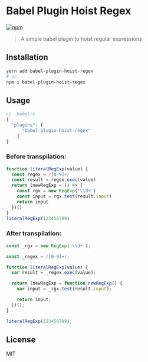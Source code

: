 # Babel Plugin Hoist Regex

[![npm][npm]][npm-url]

> A simple babel plugin to hoist regular expressions

## Installation

```bash
yarn add babel-plugin-hoist-regex
# or 
npm i babel-plugin-hoist-regex

```

## Usage

```js
// .babelrc
{
  "plugins": [
      "babel-plugin-hoist-regex"
    ]
}

```

### Before transpilation:

```js
function literalRegExp(value) {
  const regex = /[0-9]+/
  const result = regex.exec(value)
  return (newRegExp = () => {
    const rgx = new RegExp('\\d+')
    const input = rgx.test(result.input)
    return input
  })()
}
literalRegExp(123456789)

```
### After transpilation:

```js
const _rgx = new RegExp('\\d+');

const _regex = /[0-9]+/;

function literalRegExp(value) {
  var result = _regex.exec(value);

  return (newRegExp = function newRegExp() {
    var input = _rgx.test(result.input);

    return input;
  })();
}

literalRegExp(123456789);

```

## License

MIT

[npm]: https://badgen.net/npm/v/babel-plugin-hoist-regex
[npm-url]: https://www.npmjs.com/package/babel-plugin-hoist-regex
